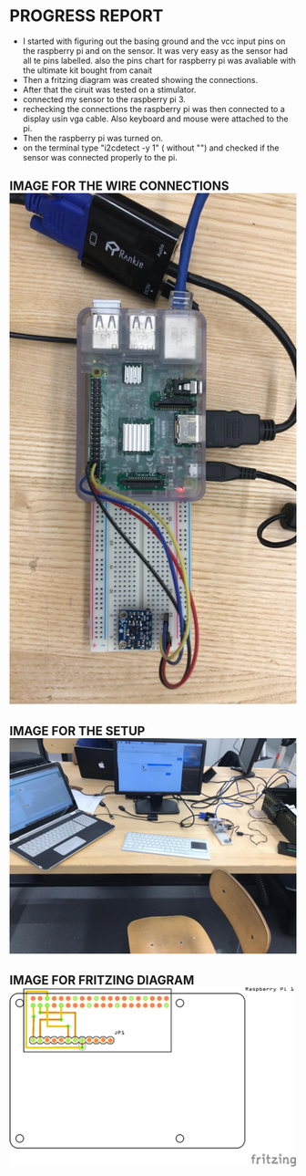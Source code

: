 # PROGRESS REPORT  

* I started with figuring out the basing ground and the vcc input pins on the raspberry pi and on the sensor. It was very easy as the sensor had all te pins labelled.
also the pins chart for raspberry pi was avaliable with the ultimate kit bought from canait
* Then a fritzing diagram was created showing the connections.
* After that the ciruit was tested on a stimulator.
* connected my sensor to the raspberry pi 3.
* rechecking the connections the raspberry pi was then connected to a display usin vga cable. Also keyboard and mouse were attached to the pi.
* Then the raspberry pi was turned on.
* on the terminal type "i2cdetect -y 1" ( without "") and checked if the sensor was connected properly to the pi.

## IMAGE FOR THE WIRE CONNECTIONS ![image](https://github.com/ArmanVelani/3-AxisAccelerometer/blob/master/breadboard%20milestone%20images/Sensor%20connection.jpeg)
## IMAGE FOR THE SETUP ![image](https://github.com/ArmanVelani/3-AxisAccelerometer/blob/master/breadboard%20milestone%20images/Setup.jpeg)
## IMAGE FOR FRITZING DIAGRAM ![image](https://github.com/ArmanVelani/3-AxisAccelerometer/blob/master/breadboard%20milestone%20images/fritzing%20diagram.jpeg)
